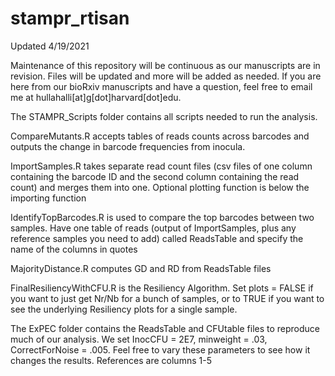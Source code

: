 # stampr_rtisan

Updated 4/19/2021

Maintenance of this repository will be continuous as our manuscripts are in revision. Files will be updated and more will be added as needed. If you are here from our bioRxiv manuscripts and have a question, feel free to email me at hullahalli[at]g[dot]harvard[dot]edu. 


The STAMPR_Scripts folder contains all scripts needed to run the analysis. 

CompareMutants.R accepts tables of reads counts across barcodes and outputs the change in barcode frequencies from inocula. 

ImportSamples.R takes separate read count files (csv files of one column containing the barcode ID and the second column containing the read count) and merges them into one. Optional plotting function is below the importing function

IdentifyTopBarcodes.R is used to compare the top barcodes between two samples. Have one table of reads (output of ImportSamples, plus any reference samples you need to add) called ReadsTable and specify the name of the columns in quotes 

MajorityDistance.R computes GD and RD from ReadsTable files

FinalResiliencyWithCFU.R is the Resiliency Algorithm. Set plots = FALSE if you want to just get Nr/Nb for a bunch of samples, or to TRUE if you want to see the underlying Resiliency plots for a single sample. 





The ExPEC folder contains the ReadsTable and CFUtable files to reproduce much of our analysis. We set InocCFU = 2E7, minweight = .03, CorrectForNoise = .005. Feel free to vary these parameters to see how it changes the results. References are columns 1-5
